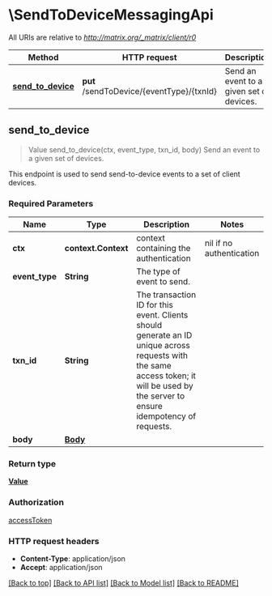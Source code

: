# \SendToDeviceMessagingApi

All URIs are relative to *http://matrix.org/_matrix/client/r0*

Method | HTTP request | Description
------------- | ------------- | -------------
[**send_to_device**](SendToDeviceMessagingApi.md#send_to_device) | **put** /sendToDevice/{eventType}/{txnId} | Send an event to a given set of devices.



## send_to_device

> Value send_to_device(ctx, event_type, txn_id, body)
Send an event to a given set of devices.

This endpoint is used to send send-to-device events to a set of client devices.

### Required Parameters


Name | Type | Description  | Notes
------------- | ------------- | ------------- | -------------
 **ctx** | **context.Context** | context containing the authentication | nil if no authentication
  **event_type** | **String**| The type of event to send. | 
  **txn_id** | **String**| The transaction ID for this event. Clients should generate an ID unique across requests with the same access token; it will be used by the server to ensure idempotency of requests. | 
  **body** | [**Body**](Body.md)|  | 

### Return type

[**Value**](Value.md)

### Authorization

[accessToken](../README.md#accessToken)

### HTTP request headers

- **Content-Type**: application/json
- **Accept**: application/json

[[Back to top]](#) [[Back to API list]](../README.md#documentation-for-api-endpoints) [[Back to Model list]](../README.md#documentation-for-models) [[Back to README]](../README.md)

